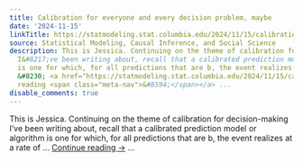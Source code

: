 ```yaml
---
title: Calibration for everyone and every decision problem, maybe
date: '2024-11-15'
linkTitle: https://statmodeling.stat.columbia.edu/2024/11/15/calibration-for-everyone-and-every-decision-maybe/
source: Statistical Modeling, Causal Inference, and Social Science
description: This is Jessica. Continuing on the theme of calibration for decision-making
  I&#8217;ve been writing about, recall that a calibrated prediction model or algorithm
  is one for which, for all predictions that are b, the event realizes at a rate of
  &#8230; <a href="https://statmodeling.stat.columbia.edu/2024/11/15/calibration-for-everyone-and-every-decision-maybe/">Continue
  reading <span class="meta-nav">&#8594;</span></a> ...
disable_comments: true
---
```

This is Jessica. Continuing on the theme of calibration for decision-making I&#8217;ve been writing about, recall that a calibrated prediction model or algorithm is one for which, for all predictions that are b, the event realizes at a rate of &#8230; <a href="https://statmodeling.stat.columbia.edu/2024/11/15/calibration-for-everyone-and-every-decision-maybe/">Continue reading <span class="meta-nav">&#8594;</span></a> ...